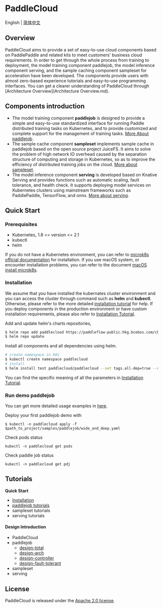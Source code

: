 # PaddleCloud

English | [简体中文](./README.md)

## Overview

PaddleCloud aims to provide a set of easy-to-use cloud components based on PaddlePaddle and related kits to meet customers' business cloud requirements. In order to get through the whole process from training to deployment, the model training component paddlejob, the model inference component serving, and the sample caching component sampleset for acceleration have been developed. The components provide users with almost zero-based experience tutorials and easy-to-use programming interfaces. You can get a clearer understanding of PaddleCloud through [Architecture Overview](Architecture Overview.md).

## Components introduction

- The model training component **paddlejob** is designed to provide a simple and easy-to-use standardized interface for running Paddle distributed training tasks on Kubernetes, and to provide customized and complete support for the management of training tasks. [More About paddlejob](./docs/design/paddlejob).
- The sample cache component **sampleset** implements sample cache in paddlejob based on the open source project JuiceFS. It aims to solve the problem of high network IO overhead caused by the separation structure of computing and storage in Kubernetes, so as to improve the efficiency of distributed training jobs on the cloud. [More about sampleset](./docs/design/sampleset).
- The model inference component **serving** is developed based on Knative Serving and provides functions such as automatic scaling, fault tolerance, and health check. It supports deploying model services on Kubernetes clusters using mainstream frameworks such as PaddlePaddle, TensorFlow, and onnx. [More about serving](./docs/design/serving).

## Quick Start

### Prerequisites

* Kubernetes, 1.8 <= version <= 2.1
* kubectl
* helm

If you do not have a Kubernetes environment, you can refer to [microk8s official documentation](https://microk8s.io/docs/getting-started) for installation. If you use macOS system, or encounter installation problems, you can refer to the document [macOS install microk8s](./docs/macOS_install_microk8s.md).

### Installation

We assume that you have installed the kubernates cluster environment and you can access the cluster through command such as **helm** and **kubectl**. Otherwise, please refer to the more detailed [installation tutorial](docs/en/Installation_en.md) for help. If you deploy components in the production environment or have custom installation requirements, please also refer to [Installation Tutorial](docs/en/Installation_en.md).

Add and update helm's charts repositories,

```bash
$ helm repo add paddlecloud https://paddleflow-public.hkg.bcebos.com/charts
$ helm repo update
```

Install all components and all dependencies using helm.

```bash
# create namespace in k8s
$ kubectl create namespace paddlecloud
# install
$ helm install test paddlecloud/paddlecloud --set tags.all-dep=true --namespace paddlecloud
```

You can find the specific meaning of all the parameters in [Installation Tutorial](docs/en/Installation_en.md).

### Run demo paddlejob

You can get more detailed usage examples in [here](docs/en/Paddlejob_en.md).

Deploy your first paddlejob demo with

```shell
$ kubectl -n paddlecloud apply -f $path_to_project/samples/paddlejob/wide_and_deep.yaml
```

Check pods status
```shell
kubectl -n paddlecloud get pods
```

Check paddle job status
```shell
kubectl -n paddlecloud get pdj
```

## Tutorials

**Quick Start**

- [Installation](docs/en/Installation_en.md)
-  [paddlejob tutorials](docs/en/Paddlejob_en.md)
- sampleset tutorials
- serving tutorials

#### Design Introduction

- PaddleCloud 
- paddlejob 
  - [design-total](./docs/design/paddlejob/design.md)
  - [design-arch](./docs/design/paddlejob/design-arch.md)
  - [design-controller](./docs/design/paddlejob/design_controller.md)
  - [design-fault-tolerant](./docs/design/paddlejob/design_fault_tolerant.md)
- sampleset
- serving

## License

PaddleCloud is released under the [Apache 2.0 license]().

